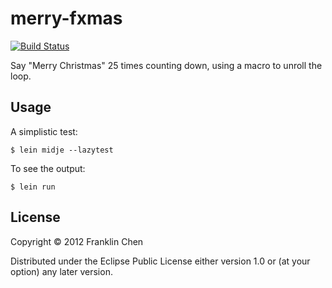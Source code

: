 # merry-fxmas

[![Build Status](https://travis-ci.org/FranklinChen/merry-fxmas-clojure.png)](https://travis-ci.org/FranklinChen/merry-fxmas-clojure)

Say "Merry Christmas" 25 times counting down, using a macro to unroll the loop.

## Usage

A simplistic test:

``` console
$ lein midje --lazytest
```

To see the output:

``` console
$ lein run
```

## License

Copyright © 2012 Franklin Chen

Distributed under the Eclipse Public License either version 1.0 or (at
your option) any later version.
